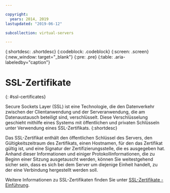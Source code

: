 ```yaml
---

copyright:
  years: 2014, 2019
lastupdated: "2019-06-12"

subcollection: virtual-servers

---
```


{:shortdesc: .shortdesc}
{:codeblock: .codeblock}
{:screen: .screen}
{:new_window: target="_blank"}
{:pre: .pre}
{:table: .aria-labeledby="caption"}

# SSL-Zertifikate
{: #ssl-certificates}

Secure Sockets Layer (SSL) ist eine Technologie, die den Datenverkehr zwischen der Clientanwendung und der Serveranwendung, die am Datenaustausch beteiligt sind, verschlüsselt. Diese Verschlüsselung geschieht mithilfe eines Systems mit öffentlichen und privaten Schlüsseln unter Verwendung eines SSL-Zertifikats.
{:shortdesc}

Das SSL-Zertifikat enthält den öffentlichen Schlüssel des Servers, den Gültigkeitszeitraum des Zertifikats, einen Hostnamen, für den das Zertifikat gültig ist, und eine Signatur der Zertifizierungsstelle, die es ausgegeben hat. Anhand dieser Informationen und einiger Protokollinformationen, die zu Beginn einer Sitzung ausgetauscht werden, können Sie weitestgehend sicher sein, dass es sich bei dem Server um diejenige Einheit handelt, zu der eine Verbindung hergestellt werden soll.

Weitere Informationen zu SSL-Zertifikaten finden Sie unter [SSL-Zertifikate - Einführung](/docs/infrastructure/ssl-certificates?topic=ssl-certificates-getting-started-tutorial#getting-started-tutorial).
